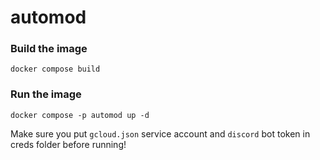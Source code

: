 # automod

### Build the image

```
docker compose build
```

### Run the image

```
docker compose -p automod up -d
```

Make sure you put `gcloud.json` service account and `discord` bot token in creds folder before running!
